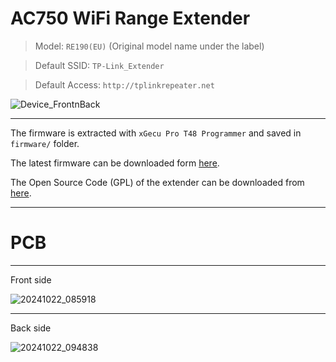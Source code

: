 # AC750 WiFi Range Extender

  
  > Model: ```RE190(EU)``` (Original model name under the label)
  
  > Default SSID: ```TP-Link_Extender```
  
  > Default Access: ```http://tplinkrepeater.net```

![Device_FrontnBack](https://github.com/user-attachments/assets/515bae4c-450b-414c-a934-07ce751767a9)

---


The firmware is extracted with ```xGecu Pro T48 Programmer``` and saved in ```firmware/``` folder.

The latest firmware can be downloaded form [here](https://www.tp-link.com/nl/support/download/re190/#Firmware).

The Open Source Code (GPL) of the extender can be downloaded from [here](https://static.tp-link.com/resources/gpl/re190v4_gplcode.tar.gz).

---



# PCB
---
Front side

![20241022_085918](https://github.com/user-attachments/assets/a8895782-e92e-498c-a53d-b7bfde463bf6)

---
Back side

![20241022_094838](https://github.com/user-attachments/assets/16ee4e72-2107-4ef1-995e-08c20d4c40e1)






